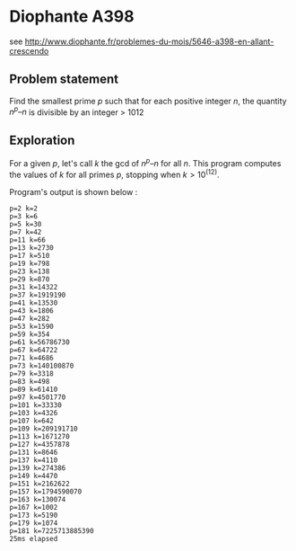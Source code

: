 # Diophante A398
see http://www.diophante.fr/problemes-du-mois/5646-a398-en-allant-crescendo

## Problem statement
Find the smallest prime $p$ such that for each positive integer $n$, the quantity $n^p – n$ is divisible by an integer > 1012


## Exploration
For a given $p$, let's call $k$ the gcd of $n^p – n$ for all $n$.
This program computes the values of $k$ for all primes $p$, stopping when $k > 10^(12)$.

Program's output is shown below :

```
p=2 k=2
p=3 k=6
p=5 k=30
p=7 k=42
p=11 k=66
p=13 k=2730
p=17 k=510
p=19 k=798
p=23 k=138
p=29 k=870
p=31 k=14322
p=37 k=1919190
p=41 k=13530
p=43 k=1806
p=47 k=282
p=53 k=1590
p=59 k=354
p=61 k=56786730
p=67 k=64722
p=71 k=4686
p=73 k=140100870
p=79 k=3318
p=83 k=498
p=89 k=61410
p=97 k=4501770
p=101 k=33330
p=103 k=4326
p=107 k=642
p=109 k=209191710
p=113 k=1671270
p=127 k=4357878
p=131 k=8646
p=137 k=4110
p=139 k=274386
p=149 k=4470
p=151 k=2162622
p=157 k=1794590070
p=163 k=130074
p=167 k=1002
p=173 k=5190
p=179 k=1074
p=181 k=7225713885390
25ms elapsed
```
